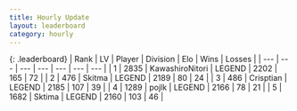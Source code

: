 ```yaml
---
title: Hourly Update
layout: leaderboard
category: hourly
---
```


{: .leaderboard}
| Rank | LV | Player | Division | Elo | Wins | Losses |
| --- | --- | --- | --- | --- | --- | --- |
| <span data-change="1">1</span> | 2835 | <span title="ID: 164871">KawashiroNitori</span> | LEGEND | <span data-change="14">2202</span> | <span data-change="6">165</span> | <span data-change="1">72</span> |
| <span data-change="-1">2</span> | 476 | <span title="ID: 402846">Skitma</span> | LEGEND | <span data-change="0">2189</span> | <span data-change="0">80</span> | <span data-change="0">24</span> |
| <span data-change="0">3</span> | 486 | <span title="ID: 665674">Crisptian</span> | LEGEND | <span data-change="0">2185</span> | <span data-change="0">107</span> | <span data-change="0">39</span> |
| <span data-change="1">4</span> | 1289 | <span title="ID: 4783">pojlk</span> | LEGEND | <span data-change="12">2166</span> | <span data-change="5">78</span> | <span data-change="1">21</span> |
| <span data-change="-1">5</span> | 1682 | <span title="ID: 353063">Sktima</span> | LEGEND | <span data-change="0">2160</span> | <span data-change="0">103</span> | <span data-change="0">46</span> |